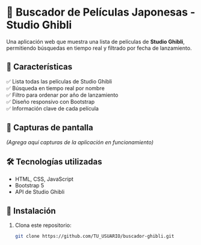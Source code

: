 # 🎥 Buscador de Películas Japonesas - Studio Ghibli  

Una aplicación web que muestra una lista de películas de **Studio Ghibli**, permitiendo búsquedas en tiempo real y filtrado por fecha de lanzamiento.  

## 🚀 Características  
✅ Lista todas las películas de Studio Ghibli  
✅ Búsqueda en tiempo real por nombre  
✅ Filtro para ordenar por año de lanzamiento  
✅ Diseño responsivo con Bootstrap  
✅ Información clave de cada película  

## 📸 Capturas de pantalla  
_(Agrega aquí capturas de la aplicación en funcionamiento)_  

## 🛠️ Tecnologías utilizadas  
- HTML, CSS, JavaScript  
- Bootstrap 5  
- API de Studio Ghibli  

## 🔧 Instalación  
1. Clona este repositorio:  
   ```bash
   git clone https://github.com/TU_USUARIO/buscador-ghibli.git
